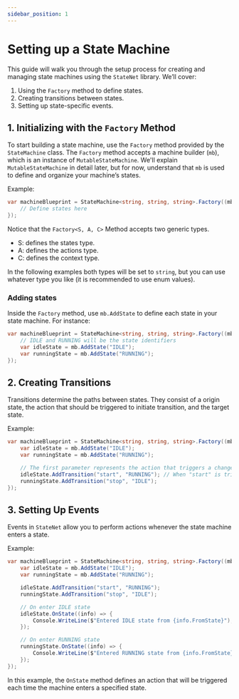 ```yaml
---
sidebar_position: 1
---
```


# Setting up a State Machine

This guide will walk you through the setup process for creating and managing state machines using the `StateNet` library. We’ll cover:

1. Using the `Factory` method to define states.
2. Creating transitions between states.
3. Setting up state-specific events.

## 1. Initializing with the `Factory` Method

To start building a state machine, use the `Factory` method provided by the `StateMachine` class. The `Factory` method accepts a machine builder (`mb`), which is an instance of `MutableStateMachine`. We'll explain `MutableStateMachine` in detail later, but for now, understand that `mb` is used to define and organize your machine’s states.

Example:

```csharp
var machineBlueprint = StateMachine<string, string, string>.Factory((mb) => {
    // Define states here
});
```

Notice that the `Factory<S, A, C>` Method accepts two generic types.

- S: defines the states type.
- A: defines the actions type.
- C: defines the context type.

In the following examples both types will be set to `string`, but you can use whatever type you like (it is recommended to use enum values).

### Adding states

Inside the `Factory` method, use `mb.AddState` to define each state in your state machine. For instance:

```csharp
var machineBlueprint = StateMachine<string, string, string>.Factory((mb) => {
    // IDLE and RUNNING will be the state identifiers
    var idleState = mb.AddState("IDLE");
    var runningState = mb.AddState("RUNNING");
});
```

## 2. Creating Transitions

Transitions determine the paths between states. They consist of a origin state, the action that should be triggered to initiate transition, and the target state.

Example:

```csharp
var machineBlueprint = StateMachine<string, string, string>.Factory((mb) => {
    var idleState = mb.AddState("IDLE");
    var runningState = mb.AddState("RUNNING");

    // The first parameter represents the action that triggers a change to the state from a defined state
    idleState.AddTransition("start", "RUNNING"); // When "start" is triggered while the machine is on "IDLE" state it will transition to "RUNNING"
    runningState.AddTransition("stop", "IDLE");
});
```

## 3. Setting Up Events

Events in `StateNet` allow you to perform actions whenever the state machine enters a state.

Example:

```csharp
var machineBlueprint = StateMachine<string, string, string>.Factory((mb) => {
    var idleState = mb.AddState("IDLE");
    var runningState = mb.AddState("RUNNING");

    idleState.AddTransition("start", "RUNNING");
    runningState.AddTransition("stop", "IDLE");

    // On enter IDLE state
    idleState.OnState((info) => {
        Console.WriteLine($"Entered IDLE state from {info.FromState}");
    });

    // On enter RUNNING state
    runningState.OnState((info) => {
        Console.WriteLine($"Entered RUNNING state from {info.FromState}")
    });
});
```

In this example, the `OnState` method defines an action that will be triggered each time the machine enters a specified state.
